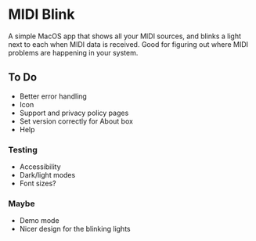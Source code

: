 #  MIDI Blink

A simple MacOS app that shows all your MIDI sources, and blinks a light next
to each when MIDI data is received. Good for figuring out where MIDI problems
are happening in your system.

## To Do

- Better error handling
- Icon
- Support and privacy policy pages
- Set version correctly for About box
- Help

### Testing

- Accessibility
- Dark/light modes
- Font sizes?

### Maybe

- Demo mode
- Nicer design for the blinking lights
